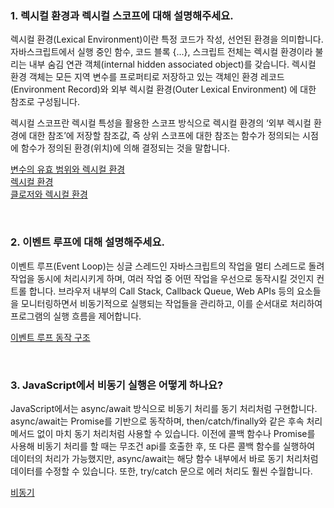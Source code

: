 ### 1. 렉시컬 환경과 렉시컬 스코프에 대해 설명해주세요.
렉시컬 환경(Lexical Environment)이란 특정 코드가 작성, 선언된 환경을 의미합니다. 
자바스크립트에서 실행 중인 함수, 코드 블록 {...}, 스크립트 전체는 렉시컬 환경이라 불리는 내부 숨김 연관 객체(internal hidden associated object)를 갖습니다.
렉시컬 환경 객체는 모든 지역 변수를 프로퍼티로 저장하고 있는 객체인 환경 레코드(Environment Record)와 외부 렉시컬 환경(Outer Lexical Environment) 에 대한 참조로 구성됩니다.

렉시컬 스코프란 렉시컬 특성을 활용한 스코프 방식으로 렉시컬 환경의 ‘외부 렉시컬 환경에 대한 참조’에 저장할 참조값,
즉 상위 스코프에 대한 참조는 함수가 정의되는 시점에 함수가 정의된 환경(위치)에 의해 결정되는 것을 말합니다.

[변수의 유효 범위와 렉시컬 환경](https://lakelouise.tistory.com/166)</br>
[렉시컬 환경](https://ko.javascript.info/closure#ref-151)</br>
[클로저와 렉시컬 환경](https://hanna-log.tistory.com/472)</br>

</br>

### 2. 이벤트 루프에 대해 설명해주세요.
이벤트 루프(Event Loop)는 싱글 스레드인 자바스크립트의 작업을 멀티 스레드로 돌려 작업을 동시에 처리시키게 하며, 여러 작업 중 어떤 작업을 우선으로 동작시킬 것인지 컨트롤 합니다.
브라우저 내부의 Call Stack, Callback Queue, Web APIs 등의 요소들을 모니터링하면서 비동기적으로 실행되는 작업들을 관리하고, 이를 순서대로 처리하여 프로그램의 실행 흐름을 제어합니다.

[이벤트 루프 동작 구조](https://inpa.tistory.com/entry/%F0%9F%94%84-%EC%9E%90%EB%B0%94%EC%8A%A4%ED%81%AC%EB%A6%BD%ED%8A%B8-%EC%9D%B4%EB%B2%A4%ED%8A%B8-%EB%A3%A8%ED%94%84-%EA%B5%AC%EC%A1%B0-%EB%8F%99%EC%9E%91-%EC%9B%90%EB%A6%AC)

</br>

### 3. JavaScript에서 비동기 실행은 어떻게 하나요?
JavaScript에서는 async/await 방식으로 비동기 처리를 동기 처리처럼 구현합니다. 
async/await는 Promise를 기반으로 동작하며, then/catch/finally와 같은 후속 처리 메서드 없이 마치 동기 처리처럼 사용할 수 있습니다.
이전에 콜백 함수나 Promise를 사용해 비동기 처리를 할 때는 무조건 api를 호출한 후, 또 다른 콜백 함수를 실행하여 데이터의 처리가 가능했지만,
async/await는 해당 함수 내부에서 바로 동기 처리처럼 데이터를 수정할 수 있습니다. 또한, try/catch 문으로 에러 처리도 훨씬 수월합니다.

[비동기](https://www.howdy-mj.me/javascript/asynchronous-programming)
